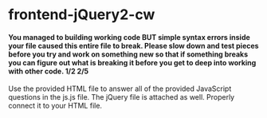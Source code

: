 # frontend-jQuery2-cw
#### You managed to building working code BUT simple syntax errors inside your file caused this entire file to break. Please slow down and test pieces before you try and work on something new so that if something breaks you can figure out what is breaking it before you get to deep into working with other code. 1/2 2/5
Use the provided HTML file to answer all of the provided JavaScript questions in the js.js file. The jQuery file is attached as well. Properly connect it to your HTML file.
